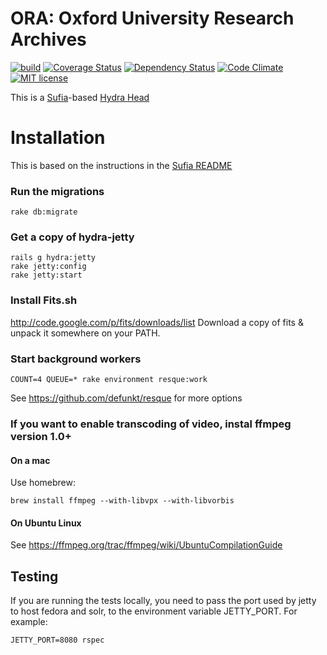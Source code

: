 # ORA: Oxford University Research Archives

[![build](https://travis-ci.org/bodleian/oraingest.svg?branch=dev)](https://travis-ci.org/bodleian/oraingest)
[![Coverage Status](https://coveralls.io/repos/bodleian/oraingest/badge.svg)](https://coveralls.io/r/bodleian/oraingest)
[![Dependency Status](https://gemnasium.com/bodleian/oraingest.svg)](https://gemnasium.com/bodleian/oraingest)
[![Code Climate](https://codeclimate.com/github/bodleian/oraingest/badges/gpa.svg)](https://codeclimate.com/github/bodleian/oraingest)
[![MIT license](http://img.shields.io/badge/license-MIT-brightgreen.svg)](https://github.com/bodleian/oraingest/blob/master/docs/LICENSE.txt)

This is a [Sufia](https://github.com/projecthydra/sufia)-based [Hydra Head](http://projecthydra.org)

# Installation

This is based on the instructions in the [Sufia README](https://github.com/projecthydra/sufia)

### Run the migrations

```
rake db:migrate
```

### Get a copy of hydra-jetty
```
rails g hydra:jetty
rake jetty:config
rake jetty:start
```

### Install Fits.sh
http://code.google.com/p/fits/downloads/list
Download a copy of fits & unpack it somewhere on your PATH.

### Start background workers
```
COUNT=4 QUEUE=* rake environment resque:work
```
See https://github.com/defunkt/resque for more options

### If you want to enable transcoding of video, instal ffmpeg version 1.0+
#### On a mac
Use homebrew:
```
brew install ffmpeg --with-libvpx --with-libvorbis
```

#### On Ubuntu Linux
See https://ffmpeg.org/trac/ffmpeg/wiki/UbuntuCompilationGuide

Testing
-------
If you are running the tests locally, you need to pass the port used by jetty
to host fedora and solr, to the environment variable JETTY_PORT. For example:

    JETTY_PORT=8080 rspec

